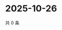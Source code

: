 # 2025-10-26

共 0 条

<!-- BEGIN ZHIHUVIDEO -->
<!-- 最后更新时间 Sun Oct 26 2025 01:09:14 GMT+0800 (China Standard Time) -->

<!-- END ZHIHUVIDEO -->
